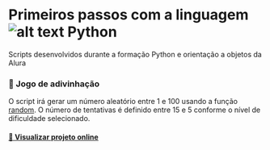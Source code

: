 # Primeiros passos com a linguagem ![alt text](https://docs.python.org/3/_static/py.svg) Python

Scripts desenvolvidos durante a formação Python e orientação a objetos da Alura

### 🤔 Jogo de adivinhação
O script irá gerar um número aleatório entre 1 e 100 usando a função [random](https://docs.python.org/3/library/random.html?highlight=random#module-random).
O número de tentativas é definido entre 15 e 5 conforme o nível de dificuldade selecionado. 

#### [🚀 Visualizar projeto online](https://replit.com/@adrianodsv/randomgames) 